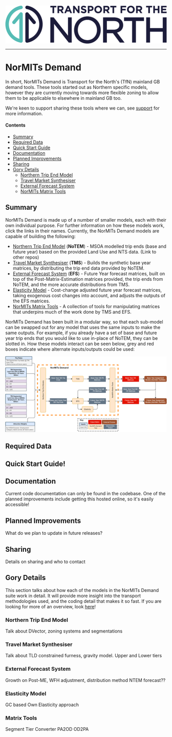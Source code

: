 
![Transport for the North Logo](docs/TFN_Landscape_Colour_CMYK.png)

----

# NorMITs Demand

In short, NorMITs Demand is Transport for the North's (TfN) mainland GB
demand tools.
These tools started out as Northern specific models, however they are
currently moving towards more flexible zoning to allow them to be applicable
to elsewhere in mainland GB too.

We're keen to support sharing these tools where we can,
see [support](#sharing) for more information.

#### Contents
 - [Summary](#summary) 
 - [Required Data](#required-data)
 - [Quick Start Guide](#quick-start-guide)
 - [Documentation](#documentation)
 - [Planned Improvements](#planned-improvements)
 - [Sharing](#sharing)
 - [Gory Details](#gory-details)
   - [Northern Trip End Model](#northern-trip-end-model)
   - [Travel Market Synthesiser](#travel-market-synthesiser)
   - [External Forecast System](#external-forecast-system)
   - [NorMITs Matrix Tools](#matrix-tools)

## Summary
NorMITs Demand is made up of a number of smaller models, each with their own
individual purpose.
For further information on how these models work, click the links in their names.
Currently, the NorMITs Demand models are capable of building the following:
- [Northern Trip End Model](#northern-trip-end-model) (**NoTEM**) -
  MSOA modelled trip ends (base and future year)
  based on the provided Land Use and NTS data. (Link to other repos)
- [Travel Market Synthesiser](#travel-market-synthesiser) (**TMS**) -
  Builds the synthetic base year matrices, by distributing
  the trip end data provided by NoTEM.
- [External Forecast System](#external-forecast-system) (**EFS**) - 
  Future Year forecast matrices, built on top of the 
  Post-Matrix-Estimation matrices provided, the trip ends from NoTEM, and
  the more accurate distributions from TMS.
- [Elasticity Model](#external-forecast-system) -
  Cost-change adjusted future year forecast matrices, taking exogenous
  cost changes into account, and adjusts the outputs of the EFS matrices.
- [NorMITs Matrix Tools](#matrix-tools) -
  A collection of tools for manipulating matrices that underpins much of 
  the work done by TMS and EFS.

NorMITs  Demand has been built in a modular way, so that each sub-model can
be swapped out for any model that uses the same inputs to make the same outputs.
For example, if you already have a set of base and future year trip ends that
you would like to use in-place of NoTEM, they can be slotted in.
How these models interact can be seen below, grey and red boxes indicate where
alternate inputs/outputs could be used:

![NorMITs Demand process flow](docs/op_models/Images/normits_demand.png)


## Required Data


## Quick Start Guide!


## Documentation
Current code documentation can only be found in the codebase. One of the 
planned improvements include getting this hosted online, so it's easily
accessible!

## Planned Improvements
What do we plan to update in future releases?

## Sharing
Details on sharing and who to contact


## Gory Details
This section talks about how each of the models in the NorMITs Demand suite work
in detail. It will provide more insight into the transport methodologies used,
and the coding detail that makes it so fast. If you are looking for more of an 
overview, look [here](#what-is-it)!


### Northern Trip End Model
Talk about DVector, zoning systems and segmentations

### Travel Market Synthesiser
Talk about TLD constrained furness, gravity model. Upper and Lower tiers

### External Forecast System
Growth on Post-ME, WFH adjustment, distribution method
NTEM forecast??

### Elasticity Model
GC based Own Elasticity approach

### Matrix Tools
Segment Tier Converter
PA2OD
OD2PA